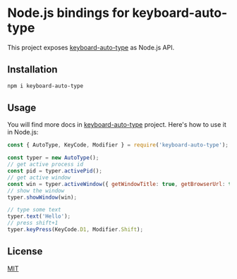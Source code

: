 # Node.js bindings for keyboard-auto-type

This project exposes [keyboard-auto-type](https://github.com/antelle/keyboard-auto-type) as Node.js API.

## Installation

```sh
npm i keyboard-auto-type
```

## Usage

You will find more docs in [keyboard-auto-type](https://github.com/antelle/keyboard-auto-type#usage) project. Here's how to use it in Node.js:

```js
const { AutoType, KeyCode, Modifier } = require('keyboard-auto-type');

const typer = new AutoType();
// get active process id
const pid = typer.activePid();
// get active window
const win = typer.activeWindow({ getWindowTitle: true, getBrowserUrl: true });
// show the window
typer.showWindow(win);

// type some text
typer.text('Hello');
// press shift+1
typer.keyPress(KeyCode.D1, Modifier.Shift);
```

## License

[MIT](LICENSE)
